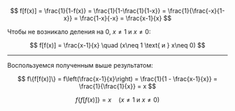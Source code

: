 $$ f[f(x)] = \frac{1}{1-f(x)} = \frac{1}{1-\frac{1}{1-x}} = \frac{1}{\frac{-x}{1-x}} = \frac{1-x}{-x} = \frac{x-1}{x} $$

Чтобы не возникало деления на $0$, $x\neq 1$ и $x\neq 0$:

$$ f[f(x)] = \frac{x-1}{x} \quad (x\neq 1 \text{ и } x\neq 0) $$

---

Воспользуемся полученным выше результатом:

$$ f\{f[f(x)]\} = f\left(\frac{x-1}{x}\right) = \frac{1}{1 - \frac{x-1}{x}} = \frac{1}{\frac{1}{x}} = x $$

$$ f\{f[f(x)]\} = x \quad (x\neq 1 \text{ и } x\neq 0) $$
